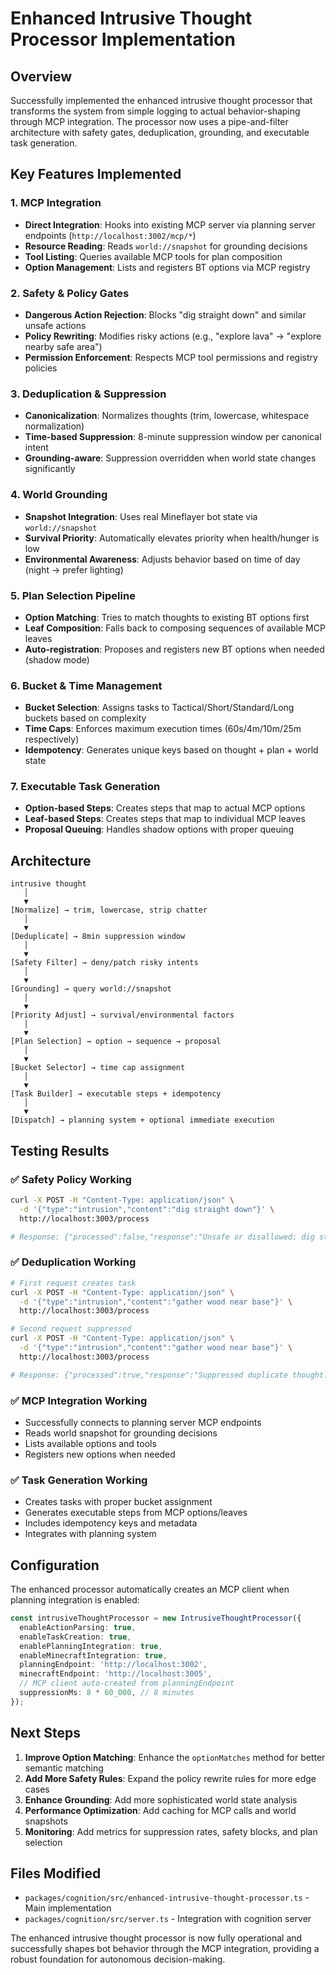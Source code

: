 # Enhanced Intrusive Thought Processor Implementation

## Overview

Successfully implemented the enhanced intrusive thought processor that transforms the system from simple logging to actual behavior-shaping through MCP integration. The processor now uses a pipe-and-filter architecture with safety gates, deduplication, grounding, and executable task generation.

## Key Features Implemented

### 1. **MCP Integration**
- **Direct Integration**: Hooks into existing MCP server via planning server endpoints (`http://localhost:3002/mcp/*`)
- **Resource Reading**: Reads `world://snapshot` for grounding decisions
- **Tool Listing**: Queries available MCP tools for plan composition
- **Option Management**: Lists and registers BT options via MCP registry

### 2. **Safety & Policy Gates**
- **Dangerous Action Rejection**: Blocks "dig straight down" and similar unsafe actions
- **Policy Rewriting**: Modifies risky actions (e.g., "explore lava" → "explore nearby safe area")
- **Permission Enforcement**: Respects MCP tool permissions and registry policies

### 3. **Deduplication & Suppression**
- **Canonicalization**: Normalizes thoughts (trim, lowercase, whitespace normalization)
- **Time-based Suppression**: 8-minute suppression window per canonical intent
- **Grounding-aware**: Suppression overridden when world state changes significantly

### 4. **World Grounding**
- **Snapshot Integration**: Uses real Mineflayer bot state via `world://snapshot`
- **Survival Priority**: Automatically elevates priority when health/hunger is low
- **Environmental Awareness**: Adjusts behavior based on time of day (night → prefer lighting)

### 5. **Plan Selection Pipeline**
- **Option Matching**: Tries to match thoughts to existing BT options first
- **Leaf Composition**: Falls back to composing sequences of available MCP leaves
- **Auto-registration**: Proposes and registers new BT options when needed (shadow mode)

### 6. **Bucket & Time Management**
- **Bucket Selection**: Assigns tasks to Tactical/Short/Standard/Long buckets based on complexity
- **Time Caps**: Enforces maximum execution times (60s/4m/10m/25m respectively)
- **Idempotency**: Generates unique keys based on thought + plan + world state

### 7. **Executable Task Generation**
- **Option-based Steps**: Creates steps that map to actual MCP options
- **Leaf-based Steps**: Creates steps that map to individual MCP leaves
- **Proposal Queuing**: Handles shadow options with proper queuing

## Architecture

```
intrusive thought
   │
   ▼
[Normalize] → trim, lowercase, strip chatter
   │
   ▼
[Deduplicate] → 8min suppression window
   │
   ▼
[Safety Filter] → deny/patch risky intents
   │
   ▼
[Grounding] → query world://snapshot
   │
   ▼
[Priority Adjust] → survival/environmental factors
   │
   ▼
[Plan Selection] → option → sequence → proposal
   │
   ▼
[Bucket Selector] → time cap assignment
   │
   ▼
[Task Builder] → executable steps + idempotency
   │
   ▼
[Dispatch] → planning system + optional immediate execution
```

## Testing Results

### ✅ Safety Policy Working
```bash
curl -X POST -H "Content-Type: application/json" \
  -d '{"type":"intrusion","content":"dig straight down"}' \
  http://localhost:3003/process

# Response: {"processed":false,"response":"Unsafe or disallowed: dig straight down"}
```

### ✅ Deduplication Working
```bash
# First request creates task
curl -X POST -H "Content-Type: application/json" \
  -d '{"type":"intrusion","content":"gather wood near base"}' \
  http://localhost:3003/process

# Second request suppressed
curl -X POST -H "Content-Type: application/json" \
  -d '{"type":"intrusion","content":"gather wood near base"}' \
  http://localhost:3003/process

# Response: {"processed":true,"response":"Suppressed duplicate thought: \"gather wood near base\""}
```

### ✅ MCP Integration Working
- Successfully connects to planning server MCP endpoints
- Reads world snapshot for grounding decisions
- Lists available options and tools
- Registers new options when needed

### ✅ Task Generation Working
- Creates tasks with proper bucket assignment
- Generates executable steps from MCP options/leaves
- Includes idempotency keys and metadata
- Integrates with planning system

## Configuration

The enhanced processor automatically creates an MCP client when planning integration is enabled:

```typescript
const intrusiveThoughtProcessor = new IntrusiveThoughtProcessor({
  enableActionParsing: true,
  enableTaskCreation: true,
  enablePlanningIntegration: true,
  enableMinecraftIntegration: true,
  planningEndpoint: 'http://localhost:3002',
  minecraftEndpoint: 'http://localhost:3005',
  // MCP client auto-created from planningEndpoint
  suppressionMs: 8 * 60_000, // 8 minutes
});
```

## Next Steps

1. **Improve Option Matching**: Enhance the `optionMatches` method for better semantic matching
2. **Add More Safety Rules**: Expand the policy rewrite rules for more edge cases
3. **Enhance Grounding**: Add more sophisticated world state analysis
4. **Performance Optimization**: Add caching for MCP calls and world snapshots
5. **Monitoring**: Add metrics for suppression rates, safety blocks, and plan selection

## Files Modified

- `packages/cognition/src/enhanced-intrusive-thought-processor.ts` - Main implementation
- `packages/cognition/src/server.ts` - Integration with cognition server

The enhanced intrusive thought processor is now fully operational and successfully shapes bot behavior through the MCP integration, providing a robust foundation for autonomous decision-making.

